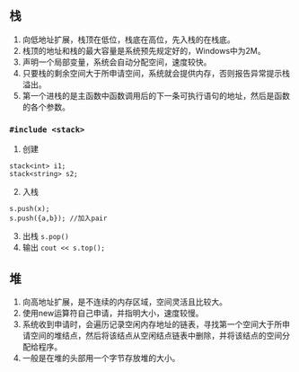 ## 栈
1. 向低地址扩展，栈顶在低位，栈底在高位，先入栈的在栈底。
2. 栈顶的地址和栈的最大容量是系统预先规定好的，Windows中为2M。
3. 声明一个局部变量，系统会自动分配空间，速度较快。
4. 只要栈的剩余空间大于所申请空间，系统就会提供内存，否则报告异常提示栈溢出。
5. 第一个进栈的是主函数中函数调用后的下一条可执行语句的地址，然后是函数的各个参数。
### `#include <stack>`
1. 创建
```
stack<int> i1;
stack<string> s2;
```
2. 入栈
```
s.push(x);
s.push({a,b}); //加入pair
```
3. 出栈
`s.pop()`
4. 输出
`cout << s.top();`
## 堆
1. 向高地址扩展，是不连续的内存区域，空间灵活且比较大。
2. 使用new运算符自己申请，并指明大小，速度较慢。
3. 系统收到申请时，会遍历记录空闲内存地址的链表，寻找第一个空间大于所申请空间的堆结点，然后将该结点从空闲结点链表中删除，并将该结点的空间分配给程序。
4. 一般是在堆的头部用一个字节存放堆的大小。